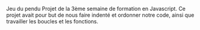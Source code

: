 Jeu du pendu
Projet de la 3ème semaine de formation en Javascript.
Ce projet avait pour but de nous faire indenté et ordonner notre code, ainsi que travailler les boucles et les fonctions.


